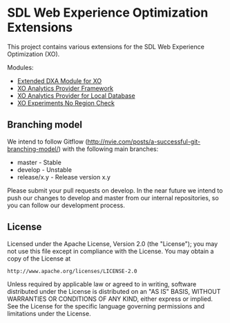 SDL Web Experience Optimization Extensions
============================================

This project contains various extensions for the SDL Web Experience Optimization (XO).

Modules:
* [Extended DXA Module for XO](./dxa-module-experienceoptimization/README.md) 
* [XO Analytics Provider Framework](./xo-analytics-provider-framework/README.md)
* [XO Analytics Provider for Local Database](./xo-analytics-provider-localdb/README.md)
* [XO Experiments No Region Check](./xo-experiments-no-region-check/README.md)

Branching model
----------------

We intend to follow Gitflow (http://nvie.com/posts/a-successful-git-branching-model/) with the following main branches:

 - master - Stable 
 - develop - Unstable
 - release/x.y - Release version x.y

Please submit your pull requests on develop. In the near future we intend to push our changes to develop and master from our internal repositories, so you can follow our development process.


License
---------

Licensed under the Apache License, Version 2.0 (the "License");
you may not use this file except in compliance with the License.
You may obtain a copy of the License at

	http://www.apache.org/licenses/LICENSE-2.0

Unless required by applicable law or agreed to in writing, software distributed under the License is distributed on an "AS IS" BASIS, WITHOUT WARRANTIES OR CONDITIONS OF ANY KIND, either express or implied.
See the License for the specific language governing permissions and limitations under the License.

